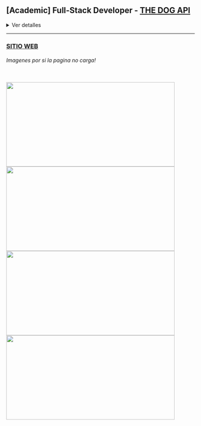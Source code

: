 ## [Academic] Full-Stack Developer - [THE DOG API](https://app-dogs-tomas-di-bacco.vercel.app/) 


<details>
<summary>Ver detalles</summary>
 
</br>

>  ##### Proyecto individual
> 
>  *Es una aplicación de página única, basada en una api de perros "The Dog API" con el fin de aplicar los conocimientos aprendidos en el Bootcamp realizando diferentes funcionalidades.*
>  
>  +  **Desarrollo del BackEnd con Javascript, consumiendo datos desde una API, manejo de sistema CRUD y modelado de la base de datos con Node.Js y PostgreSQL.**
>  +  **Desarrollo del FrontEnd con Javascript, modelado y creación de componentes responsive en React utilizando Redux.**
 
</details>

---

### [SITIO WEB](https://app-dogs-tomas-di-bacco.vercel.app/) 

###### *Imagenes por si la pagina no carga!*

</br>

<a href="https://app-dogs-tomas-di-bacco.vercel.app/" rel="noopener noreferrer" target="_blank">
   <img width="450px" height="225px" src="https://github.com/Tdibacco17/App-Proyecto-Individual-/blob/main/Imagenes/PiDogs.jpg">
</a>

<a href="https://app-dogs-tomas-di-bacco.vercel.app/" rel="noopener noreferrer" target="_blank">
   <img width="450px" height="225px" src="https://github.com/Tdibacco17/App-Proyecto-Individual-/blob/main/Imagenes/PiDogs2.png">
</a>

<a href="https://app-dogs-tomas-di-bacco.vercel.app/" rel="noopener noreferrer" target="_blank">
   <img width="450px" height="225px" src="https://github.com/Tdibacco17/App-Proyecto-Individual-/blob/main/Imagenes/PiDogs3.png">
</a>

<a href="https://app-dogs-tomas-di-bacco.vercel.app/" rel="noopener noreferrer" target="_blank">
   <img width="450px" height="225px" src="https://github.com/Tdibacco17/App-Proyecto-Individual-/blob/main/Imagenes/PiDogs4.png">
</a>

